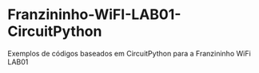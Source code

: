 # Franzininho-WiFI-LAB01-CircuitPython
Exemplos de códigos baseados em CircuitPython para a Franzininho WiFi LAB01
